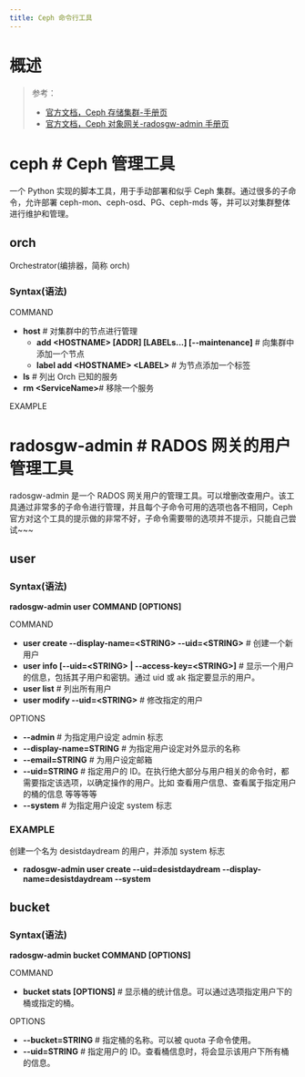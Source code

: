 ```yaml
---
title: Ceph 命令行工具
---
```


# 概述

> 参考：
>
> - [官方文档，Ceph 存储集群-手册页](https://docs.ceph.com/en/latest/rados/man/)
> - [官方文档，Ceph 对象网关-radosgw-admin 手册页](https://docs.ceph.com/en/latest/man/8/radosgw-admin/#)

# ceph # Ceph 管理工具

一个 Python 实现的脚本工具，用于手动部署和似乎 Ceph 集群。通过很多的子命令，允许部署 ceph-mon、ceph-osd、PG、ceph-mds 等，并可以对集群整体进行维护和管理。

## orch

Orchestrator(编排器，简称 orch)

### Syntax(语法)

COMMAND

- **host** # 对集群中的节点进行管理
  - **add \<HOSTNAME> \[ADDR] \[LABELs...] \[--maintenance]** # 向集群中添加一个节点
  - **label add \<HOSTNAME> \<LABEL>** # 为节点添加一个标签
- **ls** # 列出 Orch 已知的服务
- **rm \<ServiceName>**# 移除一个服务

EXAMPLE

# radosgw-admin # RADOS 网关的用户管理工具

radosgw-admin 是一个 RADOS 网关用户的管理工具。可以增删改查用户。该工具通过非常多的子命令进行管理，并且每个子命令可用的选项也各不相同，Ceph 官方对这个工具的提示做的非常不好，子命令需要带的选项并不提示，只能自己尝试~~~

## user

### Syntax(语法)

**radosgw-admin user COMMAND \[OPTIONS]**

COMMAND

- **user create --display-name=\<STRING> --uid=\<STRING>** # 创建一个新用户
- **user info \[--uid=\<STRING> | --access-key=\<STRING>]** # 显示一个用户的信息，包括其子用户和密钥。通过 uid 或 ak 指定要显示的用户。
- **user list** # 列出所有用户
- **user modify --uid=\<STRING>** # 修改指定的用户

OPTIONS

- **--admin** # 为指定用户设定 admin 标志
- **--display-name=STRING** # 为指定用户设定对外显示的名称
- **--email=STRING** # 为用户设定邮箱
- **--uid=STRING** # 指定用户的 ID。在执行绝大部分与用户相关的命令时，都需要指定该选项，以确定操作的用户。比如 查看用户信息、查看属于指定用户的桶的信息 等等等等
- **--system** # 为指定用户设定 system 标志

### EXAMPLE

创建一个名为 desistdaydream 的用户，并添加 system 标志

- **radosgw-admin user create --uid=desistdaydream --display-name=desistdaydream --system**

## bucket

### Syntax(语法)

**radosgw-admin bucket COMMAND [OPTIONS]**

COMMAND

- **bucket stats \[OPTIONS]** # 显示桶的统计信息。可以通过选项指定用户下的桶或指定的桶。

OPTIONS

- **--bucket=STRING** # 指定桶的名称。可以被 quota 子命令使用。
- **--uid=STRING** # 指定用户的 ID。查看桶信息时，将会显示该用户下所有桶的信息。
